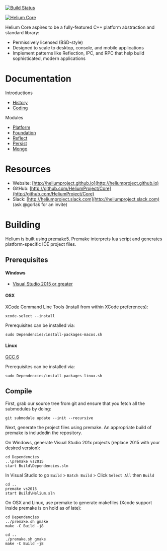 [![Build Status](https://travis-ci.org/HeliumProject/Core.svg?branch=master)](https://travis-ci.org/HeliumProject/Core)

<a href="http://heliumproject.github.io/">![Helium Core](https://raw.github.com/HeliumProject/Core/master/Documentation/Helium.png)</a>

Helium Core aspires to be a fully-featured C++ platform abstraction and standard library:
* Permissively licensed (BSD-style)
* Designed to scale to desktop, console, and mobile applications
* Implement patterns like Reflection, IPC, and RPC that help build sophisticated, modern applications

# Documentation #

Introductions
* [History](Documentation/Intro-History.md)
* [Coding](Documentation/Intro-Coding.md)

Modules
* [Platform](Documentation/Module-1-Platform.md)
* [Foundation](Documentation/Module-2-Foundation.md)
* [Reflect](Documentation/Module-3-Reflect.md)
* [Persist](Documentation/Module-4-Persist.md)
* [Mongo](Documentation/Module-5-Mongo.md)

# Resources #

* Website: [http://heliumproject.github.io](http://heliumproject.github.io)
* GitHub: [http://github.com/HeliumProject/Core](http://github.com/HeliumProject/Core)
* Slack: [http://heliumproject.slack.com](http://heliumproject.slack.com) (ask @gorlak for an invite)

# Building #

Helium is built using [premake5](https://github.com/premake).  Premake interprets lua script and generates platform-specific IDE project files.

## Prerequisites ##

#### Windows ####
* [Visual Studio 2015 or greater](http://www.visualstudio.com)

#### OSX ####
[XCode](https://developer.apple.com/xcode) Command Line Tools (install from within XCode preferences):

    xcode-select --install

Prerequisites can be installed via:

    sudo Dependencies/install-packages-macos.sh

#### Linux ####
[GCC 6](https://gcc.gnu.org/gcc-6/changes.html)

Prerequisites can be installed via:

    sudo Dependencies/install-packages-linux.sh

## Compile ##

First, grab our source tree from git and ensure that you fetch all the submodules by doing:

    git submodule update --init --recursive

Next, generate the project files using premake.  An appropriate build of premake is includedin the repository.

On Windows, generate Visual Studio 201x projects (replace 2015 with your desired version):

    cd Dependencies
    ..\premake vs2015
    start Build\Dependencies.sln

In Visual Studio to go `Build` > `Batch Build` > Click `Select All` then `Build`

    cd ..
    premake vs2015
    start Build\Helium.sln

On OSX and Linux, use premake to generate makefiles (Xcode support inside premake is on hold as of late):

    cd Dependencies
    ../premake.sh gmake
    make -C Build -j8

    cd ..
    ./premake.sh gmake
    make -C Build -j8
